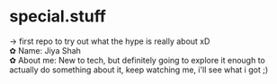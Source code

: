 # special.stuff
-> first repo to try out what the hype is really about xD
<br>
✿ Name: Jiya Shah
<br>
✿ About me: New to tech, but definitely going to explore it enough to actually do something about it, keep watching me, i'll see what i got ;) 
